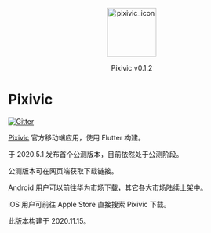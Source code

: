 <p align="center">
<img src="https://i.jue.sh/i1/2020/04/04/6qwf4H.png" width = "100" height = "100" alt="pixivic_icon"/>
</p>

<p align="center">Pixivic v0.1.2</p>

# Pixivic
[![Gitter](https://badges.gitter.im/pixivic-flutter/community.svg)](https://gitter.im/pixivic-flutter/community?utm_source=badge&utm_medium=badge&utm_campaign=pr-badge)



[Pixivic](https://pixivic.com/) 官方移动端应用，使用 Flutter 构建。

于 2020.5.1 发布首个公测版本，目前依然处于公测阶段。

公测版本可在网页端获取下载链接。

Android 用户可以前往华为市场下载，其它各大市场陆续上架中。

iOS 用户可前往 Apple Store 直接搜索 Pixivic 下载。

此版本构建于 2020.11.15。
# 
